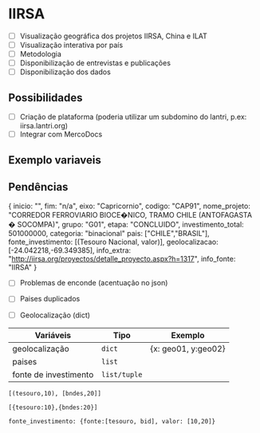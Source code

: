 # IIRSA

- [ ] Visualização geográfica dos projetos IIRSA, China e ILAT
- [ ] Visualização interativa por país
- [ ] Metodologia
- [ ] Disponibilização de entrevistas e publicações
- [ ] Disponibilização dos dados

## Possibilidades

- [ ] Criação de plataforma (poderia utilizar um subdomino do lantri, p.ex: iirsa.lantri.org)
- [ ] Integrar com MercoDocs

## Exemplo variaveis
## Pendências

{
inicio: "",
fim: "n/a",
eixo: "Capricornio",
codigo: "CAP91",
nome_projeto:
"CORREDOR FERROVIARIO BIOCE�NICO, TRAMO CHILE (ANTOFAGASTA � SOCOMPA)",
grupo: "G01",
etapa: "CONCLUIDO",
investimento_total: 501000000,
categoria: "binacional"
pais: ["CHILE","BRASIL"],
fonte_investimento: [(Tesouro Nacional, valor)],
geolocalizacao: [-24.042218,-69.349385],
info_extra: "http://iirsa.org/proyectos/detalle_proyecto.aspx?h=1317",
info_fonte: "IIRSA"
}
- [ ] Problemas de enconde (acentuação no json)
- [ ] Paises duplicados
- [ ] Geolocalização (dict)



|Variáveis| Tipo| Exemplo |
| ------- |-----|-----|
|geolocalização|`dict`| {x: geo01, y:geo02}
|paises|`list`||
|fonte de investimento| `list/tuple`||


```
[(tesouro,10), [bndes,20]]

[{tesouro:10},{bndes:20}]

fonte_investimento: {fonte:[tesouro, bid], valor: [10,20]}

```
